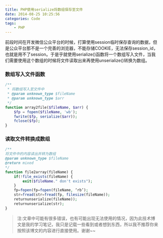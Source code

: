```yaml
---
title: PHP使用serialize将数组保存至文件
date: 2014-08-25 10:25:56
categories: Code
tags:
	- PHP
---
```


前段时间在开发微信公众平台的时候，打算使用session临时保存查询的数据，但是公众平台那不是一个完善的浏览器，不能存储COOKIE，无法保存session_id，也就是用不了session。于是乎就使用serialize()函数将一个数组写入文件，当我们需要使用这个数组的时候将文件读取出来再使用unserialize()转换为数组。

<!--more-->

### 数组写入文件函数
``` php
/**
 * 将数组写入至文件中
 * @param unknown_type $fileName
 * @param unknown_type $arr
 */
function array2file($fileName, $arr) {
    $fp = fopen($fileName, 'wb');
    fwrite($fp, serialize($arr));
    fclose($fp);
}
```

### 读取文件转换成数组
``` php
/**
将文件中的内容读出并转为数组
@param unknown_type $fileName
@return mixed
*/
function file2array(fileName) {
	if(!file_exists(fileName) {
		exit($fileName." don't exists");
	}
	fp=fopen(fp=fopen(fileName, ‘rb’);
	str=fread(str=fread(fp, filesize(fileName));
	returnunserialize(fileName));
	returnunserialize(str);
}
```

> 注:文章中可能有很多错误，也有可能出现无法使用的情况，因为此技术博文是我的学习笔记，我只是记载一些看到或者想到东西，所以我不推荐你来按照该博文的内容进行直接使用。谢谢~~